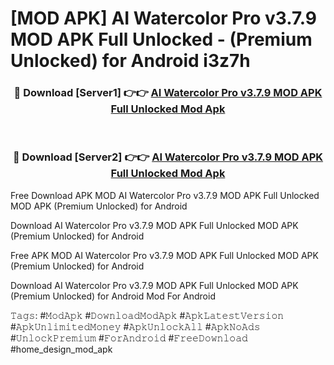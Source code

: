 # [MOD APK] AI Watercolor Pro v3.7.9 MOD APK Full Unlocked - (Premium Unlocked) for Android i3z7h



<div align="center">
<h3>🔴 Download [Server1] 👉👉 <a href="https://momento.my/?title=AI_Watercolor_Pro_v3.7.9_MOD_APK_Full_Unlocked">AI Watercolor Pro v3.7.9 MOD APK Full Unlocked Mod Apk</a></h3><br>

<h3>🔴 Download [Server2] 👉👉 <a href="https://momento.my/?title=AI_Watercolor_Pro_v3.7.9_MOD_APK_Full_Unlocked">AI Watercolor Pro v3.7.9 MOD APK Full Unlocked Mod Apk</a></h3>
</div>



Free Download APK MOD AI Watercolor Pro v3.7.9 MOD APK Full Unlocked MOD APK (Premium Unlocked) for Android

Download AI Watercolor Pro v3.7.9 MOD APK Full Unlocked MOD APK (Premium Unlocked) for Android

Free APK MOD AI Watercolor Pro v3.7.9 MOD APK Full Unlocked MOD APK (Premium Unlocked) for Android

Download AI Watercolor Pro v3.7.9 MOD APK Full Unlocked MOD APK (Premium Unlocked) for Android Mod For Android

𝚃𝚊𝚐𝚜: #𝙼𝚘𝚍𝙰𝚙𝚔 #𝙳𝚘𝚠𝚗𝚕𝚘𝚊𝚍𝙼𝚘𝚍𝙰𝚙𝚔 #𝙰𝚙𝚔𝙻𝚊𝚝𝚎𝚜𝚝𝚅𝚎𝚛𝚜𝚒𝚘𝚗 #𝙰𝚙𝚔𝚄𝚗𝚕𝚒𝚖𝚒𝚝𝚎𝚍𝙼𝚘𝚗𝚎𝚢 #𝙰𝚙𝚔𝚄𝚗𝚕𝚘𝚌𝚔𝙰𝚕𝚕 #𝙰𝚙𝚔𝙽𝚘𝙰𝚍𝚜 #𝚄𝚗𝚕𝚘𝚌𝚔𝙿𝚛𝚎𝚖𝚒𝚞𝚖 #𝙵𝚘𝚛𝙰𝚗𝚍𝚛𝚘𝚒𝚍 #𝙵𝚛𝚎𝚎𝙳𝚘𝚠𝚗𝚕𝚘𝚊𝚍 #home_design_mod_apk
